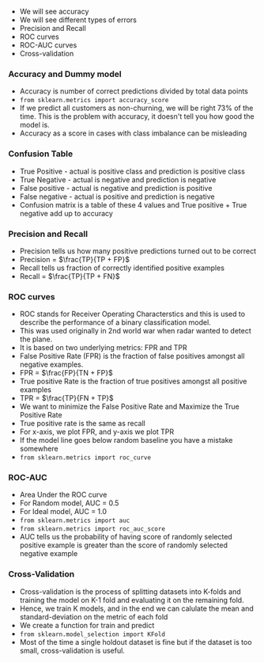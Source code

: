 - We will see accuracy
- We will see different types of errors
- Precision and Recall
- ROC curves
- ROC-AUC curves
- Cross-validation

### Accuracy and Dummy model
- Accuracy is number of correct predictions divided by total data points
- `from sklearn.metrics import accuracy_score`
- If we predict all customers as non-churning, we will be right 73% of the time. This is the problem with accuracy, it doesn't tell you how good the model is.
- Accuracy as a score in cases with class imbalance can be misleading

### Confusion Table
- True Positive - actual is positive class and prediction is positive class
- True Negative - actual is negative and prediction is negative
- False positive - actual is negative and prediction is positive
- False negative - actual is positive and prediction is negative
- Confusion matrix is a table of these 4 values and True positive + True negative add up to accuracy

### Precision and Recall
- Precision tells us how many positive predictions turned out to be correct
- Precision = $\frac{TP}{TP + FP}$
- Recall tells us fraction of correctly identified positive examples
- Recall = $\frac{TP}{TP + FN}$

### ROC curves
- ROC stands for Receiver Operating Characterstics and this is used to describe the performance of a binary classification model.
- This was used originally in 2nd world war when radar wanted to detect the plane.
- It is based on two underlying metrics: FPR and TPR
- False Positive Rate (FPR) is the fraction of false positives amongst all negative examples.
- FPR = $\frac{FP}{TN + FP}$
- True positive Rate is the fraction of true positives amongst all positive examples
- TPR = $\frac{TP}{FN + TP}$
- We want to minimize the False Positive Rate and Maximize the True Positive Rate
- True positive rate is the same as recall
- For x-axis, we plot FPR, and y-axis we plot TPR
- If the model line goes below random baseline you have a mistake somewhere
- `from sklearn.metrics import roc_curve`

### ROC-AUC
- Area Under the ROC curve
- For Random model, AUC = 0.5
- For Ideal model, AUC = 1.0
- `from sklearn.metrics import auc`
- `from sklearn.metrics import roc_auc_score`
- AUC tells us the probability of having score of randomly selected positive example is greater than the score of randomly selected negative example

### Cross-Validation
- Cross-validation is the process of splitting datasets into K-folds and training the model on K-1 fold and evaluating it on the remaining fold.
- Hence, we train K models, and in the end we can calulate the mean and standard-deviation on the metric of each fold
- We create a function for train and predict
- `from sklearn.model_selection import KFold`
- Most of the time a single holdout dataset is fine but if the dataset is too small, cross-validation is useful.